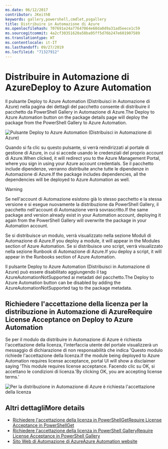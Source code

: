 ```yaml
---
ms.date: 06/12/2017
contributor: JKeithB
keywords: gallery,powershell,cmdlet,psgallery
title: Distribuire in Automazione di Azure
ms.openlocfilehash: 707691e24a77647064e60da0d9a31ad5eece1c59
ms.sourcegitcommit: 4a2cf30351620a58ba95ff5d76b247e601907589
ms.translationtype: HT
ms.contentlocale: it-IT
ms.lasthandoff: 09/27/2019
ms.locfileid: "71327912"
---
```

# <a name="deploy-to-azure-automation"></a><span data-ttu-id="f2bd9-103">Distribuire in Automazione di Azure</span><span class="sxs-lookup"><span data-stu-id="f2bd9-103">Deploy to Azure Automation</span></span>

<span data-ttu-id="f2bd9-104">Il pulsante Deploy to Azure Automation (Distribuisci in Automazione di Azure) nella pagina dei dettagli del pacchetto consente di distribuire il pacchetto da PowerShell Gallery in Automazione di Azure.</span><span class="sxs-lookup"><span data-stu-id="f2bd9-104">The Deploy to Azure Automation button on the package details page will deploy the package from the PowerShell Gallery to Azure Automation.</span></span>

![Pulsante Deploy to Azure Automation (Distribuisci in Automazione di Azure)](../../Images/DeployToAzureAutomationButton.png)

<span data-ttu-id="f2bd9-106">Quando si fa clic su questo pulsante, si verrà reindirizzati al portale di gestione di Azure, in cui si accede usando le credenziali del proprio account di Azure.</span><span class="sxs-lookup"><span data-stu-id="f2bd9-106">When clicked, it will redirect you to the Azure Management Portal, where you sign in using your Azure account credentials.</span></span>
<span data-ttu-id="f2bd9-107">Se il pacchetto include dipendenze, verranno distribuite anche tutte le dipendenze in Automazione di Azure.</span><span class="sxs-lookup"><span data-stu-id="f2bd9-107">If the package includes dependencies, all the dependencies will be deployed to Azure Automation as well.</span></span>

> [!WARNING]
> <span data-ttu-id="f2bd9-108">Se nell'account di Automazione esistono già lo stesso pacchetto e la stessa versione e si esegue nuovamente la distribuzione da PowerShell Gallery, il pacchetto nell'account di Automazione verrà sovrascritto.</span><span class="sxs-lookup"><span data-stu-id="f2bd9-108">If the same package and version already exist in your Automation account, deploying it again from the PowerShell Gallery will overwrite the package in your Automation account.</span></span>

<span data-ttu-id="f2bd9-109">Se si distribuisce un modulo, verrà visualizzato nella sezione Moduli di Automazione di Azure.</span><span class="sxs-lookup"><span data-stu-id="f2bd9-109">If you deploy a module, it will appear in the Modules section of Azure Automation.</span></span>  <span data-ttu-id="f2bd9-110">Se si distribuisce uno script, verrà visualizzato nella sezione Runbook di Automazione di Azure.</span><span class="sxs-lookup"><span data-stu-id="f2bd9-110">If you deploy a script, it will appear in the Runbooks section of Azure Automation.</span></span>

<span data-ttu-id="f2bd9-111">Il pulsante Deploy to Azure Automation (Distribuisci in Automazione di Azure) può essere disabilitato aggiungendo il tag AzureAutomationNotSupported ai metadati del pacchetto.</span><span class="sxs-lookup"><span data-stu-id="f2bd9-111">The Deploy to Azure Automation button can be disabled by adding the AzureAutomationNotSupported tag to the package metadata.</span></span>

## <a name="require-license-acceptance-on-deploy-to-azure-automation"></a><span data-ttu-id="f2bd9-112">Richiedere l'accettazione della licenza per la distribuzione in Automazione di Azure</span><span class="sxs-lookup"><span data-stu-id="f2bd9-112">Require License Acceptance on Deploy to Azure Automation</span></span>

<span data-ttu-id="f2bd9-113">Se per il modulo da distribuire in Automazione di Azure è richiesta l'accettazione della licenza, l'interfaccia utente del portale visualizzerà un messaggio di dichiarazione di non responsabilità che indica 'Questo modulo richiede l'accettazione della licenza.</span><span class="sxs-lookup"><span data-stu-id="f2bd9-113">If the module being deployed to Azure Automation requires license acceptance, portal UI will show a disclaimer saying 'This module requires license acceptance.</span></span> <span data-ttu-id="f2bd9-114">Facendo clic su OK, si accettano le condizioni di licenza.'</span><span class="sxs-lookup"><span data-stu-id="f2bd9-114">By clicking OK, you are accepting license terms.'</span></span>

![Per la distribuzione in Automazione di Azure è richiesta l'accettazione della licenza](../../Images/DeployToAzureAutomationRequireLicenseAcceptanceDisclaimer.png)

## <a name="more-details"></a><span data-ttu-id="f2bd9-116">Altri dettagli</span><span class="sxs-lookup"><span data-stu-id="f2bd9-116">More details</span></span>

- [<span data-ttu-id="f2bd9-117">Richiedere l'accettazione della licenza in PowerShellGet</span><span class="sxs-lookup"><span data-stu-id="f2bd9-117">Require License Acceptance in PowerShellGet</span></span>](../../concepts/module-license-acceptance.md)
- [<span data-ttu-id="f2bd9-118">Richiedere l'accettazione della licenza in PowerShell Gallery</span><span class="sxs-lookup"><span data-stu-id="f2bd9-118">Require License Acceptance in PowerShell Gallery</span></span>](packages-that-require-license-acceptance.md)
- [<span data-ttu-id="f2bd9-119">Sito Web di Automazione di Azure</span><span class="sxs-lookup"><span data-stu-id="f2bd9-119">Azure Automation website</span></span>](https://azure.microsoft.com/services/automation/)
